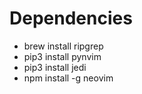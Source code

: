 # Dependencies

- brew install ripgrep
- pip3 install pynvim
- pip3 install jedi
- npm install -g neovim

